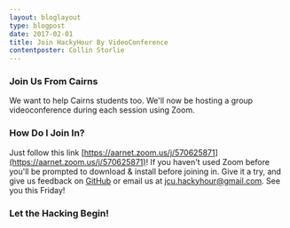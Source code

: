 ```yaml
---
layout: bloglayout
type: blogpost
date: 2017-02-01
title: Join HackyHour By VideoConference
contentposter: Collin Storlie
---
```


### Join Us From Cairns ###

We want to help Cairns students too.  We'll now be hosting a group videoconference during each session using Zoom.

### How Do I Join In? ###

Just follow this link [https://aarnet.zoom.us/j/570625871](https://aarnet.zoom.us/j/570625871)!  If you haven't used Zoom before you'll be prompted to download & install before joining in.  Give it a try, and give us feedback on [GitHub](https://github.com/jcu-eresearch-hackyhour/JCUHackyHour/issues) or email us at <jcu.hackyhour@gmail.com>.  See you this Friday!

### Let the Hacking Begin! ###





